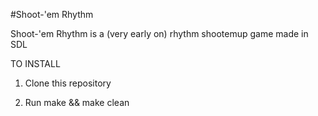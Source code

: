 #Shoot-'em Rhythm

Shoot-'em Rhythm is a (very early on) rhythm shootemup game made in SDL

TO INSTALL

1. Clone this repository

2. Run make && make clean
